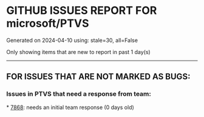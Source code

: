 
# GITHUB ISSUES REPORT FOR microsoft/PTVS


Generated on 2024-04-10 using: stale=30, all=False


Only showing items that are new to report in past 1 day(s)


---

## FOR ISSUES THAT ARE NOT MARKED AS BUGS:


### Issues in PTVS that need a response from team:


\* [7868](https://github.com/microsoft/PTVS/issues/7868 "Interactive Window not working or displaying output "): needs an initial team response (0 days old)
